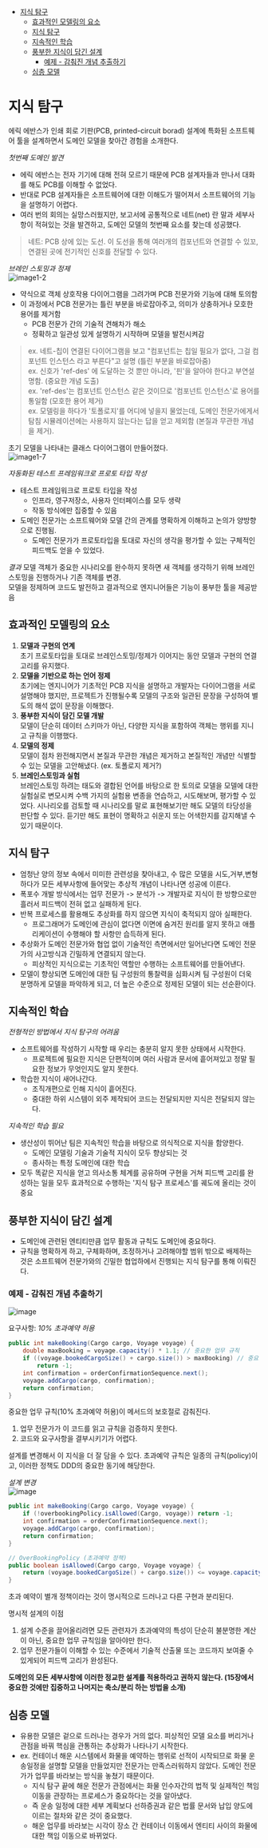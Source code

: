 - [지식 탐구](#지식-탐구)
  - [효과적인 모델링의 요소](#효과적인-모델링의-요소)
  - [지식 탐구](#지식-탐구-1)
  - [지속적인 학습](#지속적인-학습)
  - [풍부한 지식이 담긴 설계](#풍부한-지식이-담긴-설계)
    - [예제 - 감춰진 개념 추출하기](#예제---감춰진-개념-추출하기)
  - [심층 모델](#심층-모델)

# 지식 탐구
에릭 에반스가 인쇄 회로 기판(PCB, printed-circuit borad) 설계에 특화된 소프트웨어 툴을 설계하면서 도메인 모델을 찾아간 경험을 소개한다.  

*첫번째 도메인 발견*
- 에릭 에반스는 전자 기기에 대해 전혀 모르기 때문에 PCB 설계자들과 만나서 대화를 해도 PCB를 이해할 수 없었다.  
- 반대로 PCB 설계자들은 소프트웨어에 대한 이해도가 떨어져서 소프트웨어의 기능을 설명하기 어렵다.
- 여러 번의 회의는 실망스러웠지만, 보고서에 공통적으로 네트(net) 란 말과 세부사항이 적혀있는 것을 발견하고, 도메인 모델의 첫번째 요소를 찾는데 성공했다.
> 네트: PCB 상에 있는 도선. 이 도선을 통해 여러개의 컴포넌트와 연결할 수 있꼬, 연결된 곳에 전기적인 신호를 전달할 수 있다.

*브레인 스토밍과 정제*  
![image1-2](../image/image1-2.png)
- 약식으로 객체 상호작용 다이어그램을 그려가며 PCB 전문가와 기능에 대해 토의함
- 이 과정에서 PCB 전문가는 틀린 부분을 바로잡아주고, 의미가 상충하거나 모호한 용어를 제거함
  - PCB 전문가 간의 기술적 견해차가 해소
  - 정확하고 일관성 있게 설명하기 시작하며 모델을 발전시켜감
> ex. 네트-칩이 연결된 다이어그램을 보고 "컴포넌트는 칩일 필요가 없다, 그걸 컴포넌트 인스턴스 라고 부른다"고 설명 (틀린 부분을 바로잡아줌)  
> ex. 신호가 'ref-des' 에 도달하는 것 뿐만 아니라, '핀'을 알아야 한다고 부연설명함. (중요한 개념 도출)  
> ex. 'ref-des'는 컴포넌트 인스턴스 같은 것이므로 '컴포넌트 인스턴스'로 용어를 통일함 (모호한 용어 제거)  
> ex. 모델링을 하다가 '토폴로지'를 어디에 넣을지 물었는데, 도메인 전문가에게서 탐침 시뮬레이션에는 사용하지 않는다는 답을 얻고 제외함 (본질과 무관한 개념을 제거). 
 
초기 모델을 나타내는 클래스 다이어그램이 만들어졌다.  
![image1-7](../image/image1-7.png)

*자동화된 테스트 프레임워크로 프로토 타입 작성*
- 테스트 프레임워크로 프로토 타입을 작성
  - 인프라, 영구저장소, 사용자 인터페이스를 모두 생략
  - 작동 방식에만 집중할 수 있음
- 도메인 전문가는 소프트웨어와 모델 간의 관계를 명확하게 이해하고 논의가 양방향으로 진행됨.
  - 도메인 전문가가 프로토타입을 토대로 자신의 생각을 평가할 수 있는 구체적인 피드백도 얻을 수 있었다.

*결과*
모델 객체가 중요한 시나리오를 완수하지 못하면 새 객체를 생각하기 위해 브레인 스토밍을 진행하거나 기존 객체를 변경.  
모델을 정제하며 코드도 발전하고 결과적으로 엔지니어들은 기능이 풍부한 툴을 제공받음

## 효과적인 모델링의 요소
1. **모델과 구현의 연계**  
초기 프로토타입을 토대로 브레인스토밍/정제가 이어지는 동안 모델과 구현의 연결 고리를 유지했다.
2. **모델을 기반으로 하는 언어 정제**  
초기에는 엔지니어가 기초적인 PCB 지식을 설명하고 개발자는 다이어그램을 서로 설명해야 했지만, 프로젝트가 진행될수록 모델의 구조와 일관된 문장을 구성하여 별도의 해석 없이 문장을 이해했다.
3. **풍부한 지식이 담긴 모델 개발**  
모델이 단순히 데이터 스키마가 아닌, 다양한 지식을 포함하여 객체는 행위를 지니고 규칙을 이행했다.
4. **모델의 정제**  
모델이 점차 완전해지면서 본질과 무관한 개념은 제거하고 본질적인 개념만 식별할 수 있는 모델을 고안해냈다. (ex. 토폴로지 제거?)
5. **브레인스토밍과 실험**  
브레인스토밍 하려는 태도와 결합된 언어를 바탕으로 한 토의로 모델을 모델에 대한 실험실로 변모시켜 수백 가지의 실험용 변종을 연습하고, 시도해보며, 평가할 수 있었다.
시나리오를 검토할 때 시나리오를 말로 표현해보기만 해도 모델의 타당성을 판단할 수 있다. 듣기만 해도 표현이 명확하고 쉬운지 또는 어색한지를 감지해낼 수 있기 때문이다.

## 지식 탐구 
- 엄청난 양의 정보 속에서 미미한 관련성을 찾아내고, 수 많은 모델을 시도,거부,변형하다가 모든 세부사항에 들어맞는 추상적 개념이 나타나면 성공에 이른다. 
- 폭포수 개발 방식에서는 업무 전문가 -> 분석가 -> 개발자로 지식이 한 방향으로만 흘러서 피드백이 전혀 없고 실패하게 된다.
- 반복 프로세스를 활용해도 추상화를 하지 않으면 지식이 축적되지 않아 실패한다.
  - 프로그래머가 도메인에 관심이 없다면 이면에 숨겨진 원리를 알지 못하고 애플리케이션이 수행해야 할 사항만 습득하게 된다.
- 추상화가 도메인 전문가와 협업 없이 기술적인 측면에서만 일어난다면 도메인 전문가의 사고방식과 긴밀하게 연결되지 않는다.
  - 피상적인 지식으로는 기초적인 역할만 수행하는 소프트웨어를 만들어낸다.
- 모델이 향상되면 도메인에 대한 팀 구성원의 통찰력을 심화시켜 팀 구성원이 더욱 분명하게 모델을 파악하게 되고, 더 높은 수준으로 정제된 모델이 되는 선순환이다.

## 지속적인 학습
*전형적인 방법에서 지식 탐구의 어려움*
- 소프트웨어를 작성하기 시작할 때 우리는 충분히 알지 못한 상태에서 시작한다.
  - 프로젝트에 필요한 지식은 단편적이며 여러 사람과 문서에 흩어져있고 정말 필요한 정보가 무엇인지도 알지 못한다.
- 학습한 지식이 새어나간다.
  - 조직개편으로 인해 지식이 흩어진다.
  - 중대한 하위 시스템이 외주 제작되어 코드는 전달되지만 지식은 전달되지 않는다.

*지속적인 학습 필요*
- 생산성이 뛰어난 팀은 지속적인 학습을 바탕으로 의식적으로 지식을 함양한다.
  - 도메인 모델링 기술과 기술적 지식이 모두 향상되는 것
  - 종사하는 특정 도메인에 대한 학습
- 모두 똑같은 지식을 얻고 의사소통 체계를 공유하며 구현을 거쳐 피드백 고리를 완성하는 일을 모두 효과적으로 수행하는 '지식 탐구 프로세스'를 궤도에 올리는 것이 중요

## 풍부한 지식이 담긴 설계
- 도메인에 관련된 엔티티만큼 업무 활동과 규칙도 도메인에 중요하다. 
- 규칙을 명확하게 하고, 구체화하며, 조정하거나 고려해야할 범위 밖으로 배제하는 것은 소프트웨어 전문가와의 긴밀한 협업하에서 진행되는 지식 탐구를 통해 이뤄진다.

### 예제 - 감춰진 개념 추출하기
![image](https://user-images.githubusercontent.com/23302253/215306744-15efb895-23db-436a-b0d9-c421aca8beef.png)  

요구사항: *10% 초과예약 허용*

```java
public int makeBooking(Cargo cargo, Voyage voyage) {
    double maxBooking = voyage.capacity() * 1.1; // 중요한 업무 규칙
    if ((voyage.bookedCargoSize() + cargo.size()) > maxBooking) // 중요한 업무 규칙
        return -1;
    int confirmation = orderConfirmationSequence.next();
    voyage.addCargo(cargo, confirmation);
    return confirmation;
}
```
중요한 업무 규칙(10% 초과예약 허용)이 메서드의 보호절로 감춰진다.
1. 업무 전문가가 이 코드를 읽고 규칙을 검증하지 못한다.
2. 코드와 요구사항을 결부시키기가 어렵다.

설계를 변경해서 이 지식을 더 잘 담을 수 있다. 초과예약 규칙은 일종의 규칙(policy)이고, 이러한 정책도 DDD의 중요한 동기에 해당한다.

*설계 변경*  
![image](https://user-images.githubusercontent.com/23302253/215306839-9f627ac3-5b94-4c61-8b5e-1dc730e93481.png)  
```java
public int makeBooking(Cargo cargo, Voyage voyage) {
    if (!overbookingPolicy.isAllowed(Cargo, voyage)) return -1;
    int confirmation = orderConfirmationSequence.next();
    voyage.addCargo(cargo, confirmation);
    return confirmation;
}

// OverBookingPolicy (초과예약 정책)
public boolean isAllowed(Cargo cargo, Voyage voyage) {
    return (voyage.bookedCargoSize() + cargo.size()) <= voyage.capacity() * 1.1);
}
```
초과 예약이 별개 정책이라는 것이 명시적으로 드러나고 다른 구현과 분리된다.

명시적 설계의 이점
1. 설계 수준을 끌어올리려면 모든 관련자가 초과예약의 특성이 단순히 불분명한 계산이 아닌, 중요한 업무 규칙임을 알아야만 한다.
2. 업무 전문가들이 이해할 수 있는 수준에서 기술적 산출물 또는 코드까지 보여줄 수 있게되어 피드백 고리가 완성된다.

**도메인의 모든 세부사항에 이러한 정교한 설계를 적용하라고 권하지 않는다. (15장에서 중요한 것에만 집중하고 나머지는 축소/분리 하는 방법을 소개)**


## 심층 모델
- 유용한 모델은 겉으로 드러나는 경우가 거의 없다. 피상적인 모델 요소를 버리거나 관점을 바꿔 핵심을 관통하는 추상화가 나타나기 시작한다.
- ex. 컨테이너 해운 시스템에서 화물을 예약하는 행위로 선적이 시작되므로 화물 운송일정을 설명할 모델을 만들었지만 전문가는 만족스러워하지 않았다. 도메인 전문가가 업무를 바라보는 방식을 놓쳤기 때문이다.
  - 지식 탐구 끝에 해운 전문가 관점에서는 화물 인수자간의 법적 및 실제적인 책임 이동을 관장하는 프로세스가 중요하다는 것을 알아냈다.
  - 즉 운송 일정에 대한 세부 계획보다 선하증권과 같은 법률 문서와 납입 양도에 이르는 절차와 같은 것이 중요했다.
  - 해운 업무를 바라보는 시각이 장소 간 컨테이너 이동에서 엔티티 사이의 화물에 대한 책임 이동으로 바뀌었다.
